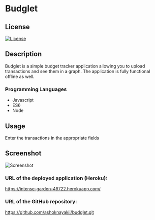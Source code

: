 
# Budglet

## License 

[![License](https://img.shields.io/badge/license-None-blue.svg)](https://opensource.org/licenses/None)


## Description
Budglet is a simple budget tracker application allowing you to upload transactions and see them in a graph.  The application is fully functional offline as well.

### Programming Languages
* Javascript 
* ES6 
* Node

## Usage
Enter the transactions in the appropriate fields

## Screenshot

![Screenshot](./images/budgletscreenshot.png)

### URL of the deployed application (Heroku):
https://intense-garden-49722.herokuapp.com/


### URL of the GitHub repository:
<https://github.com/ashoknayakii/budglet.git>
